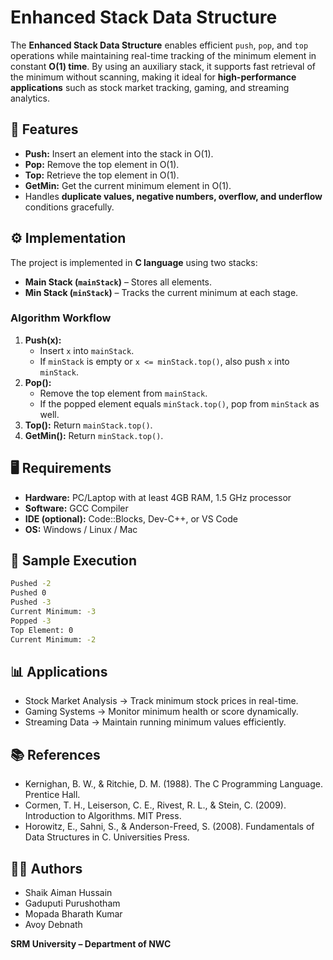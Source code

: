 # Enhanced Stack Data Structure

The **Enhanced Stack Data Structure** enables efficient `push`, `pop`, and `top` operations while maintaining real-time tracking of the minimum element in constant **O(1) time**. By using an auxiliary stack, it supports fast retrieval of the minimum without scanning, making it ideal for **high-performance applications** such as stock market tracking, gaming, and streaming analytics.


## 📌 Features
- **Push:** Insert an element into the stack in O(1).  
- **Pop:** Remove the top element in O(1).  
- **Top:** Retrieve the top element in O(1).  
- **GetMin:** Get the current minimum element in O(1).  
- Handles **duplicate values, negative numbers, overflow, and underflow** conditions gracefully.  


## ⚙️ Implementation
The project is implemented in **C language** using two stacks:
- **Main Stack (`mainStack`)** – Stores all elements.  
- **Min Stack (`minStack`)** – Tracks the current minimum at each stage.  

### Algorithm Workflow
1. **Push(x):**  
   - Insert `x` into `mainStack`.  
   - If `minStack` is empty or `x <= minStack.top()`, also push `x` into `minStack`.  
2. **Pop():**  
   - Remove the top element from `mainStack`.  
   - If the popped element equals `minStack.top()`, pop from `minStack` as well.  
3. **Top():** Return `mainStack.top()`.  
4. **GetMin():** Return `minStack.top()`.  


## 🖥️ Requirements
- **Hardware:** PC/Laptop with at least 4GB RAM, 1.5 GHz processor  
- **Software:** GCC Compiler  
- **IDE (optional):** Code::Blocks, Dev-C++, or VS Code  
- **OS:** Windows / Linux / Mac  


## 🚀 Sample Execution
```bash
Pushed -2
Pushed 0
Pushed -3
Current Minimum: -3
Popped -3
Top Element: 0
Current Minimum: -2
```

## 📊 Applications

- Stock Market Analysis → Track minimum stock prices in real-time.
- Gaming Systems → Monitor minimum health or score dynamically.
- Streaming Data → Maintain running minimum values efficiently.

## 📚 References

- Kernighan, B. W., & Ritchie, D. M. (1988). The C Programming Language. Prentice Hall.
- Cormen, T. H., Leiserson, C. E., Rivest, R. L., & Stein, C. (2009). Introduction to Algorithms. MIT Press.
- Horowitz, E., Sahni, S., & Anderson-Freed, S. (2008). Fundamentals of Data Structures in C. Universities Press.

## 👨‍💻 Authors

- Shaik Aiman Hussain
- Gaduputi Purushotham
- Mopada Bharath Kumar
- Avoy Debnath

**SRM University – Department of NWC**
